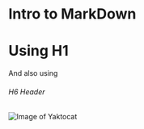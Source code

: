 # Intro to MarkDown

# Using H1

And also using 
###### H6 Header

![Image of Yaktocat](https://octodex.github.com/images/yaktocat.png)


